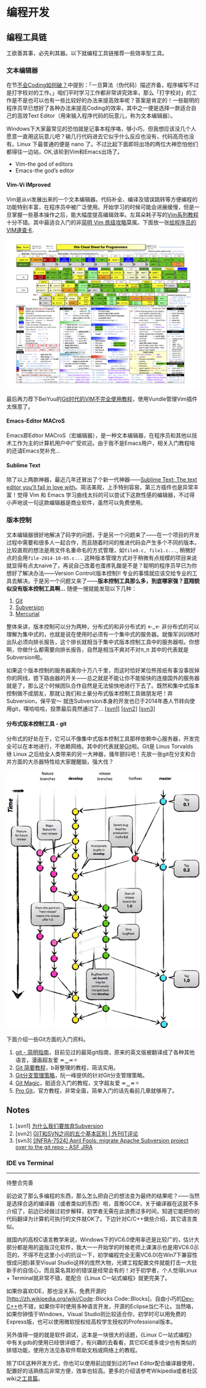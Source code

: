 # 编程开发

## 编程工具链

工欲善其事，必先利其器。以下就编程工具链推荐一些效率型工具。

### 文本编辑器

在节[不会Coding如何破？](../chapter3-advanced-programming-part1/README.html#sec-coding)中提到：「一旦算法（伪代码）描述齐备，程序编写不过是打字校对的工作。」咱们平时学习工作都非常讲究效率，那么「打字校对」的工作是不是也可以也有一些比较好的办法来提高效率呢？答案是肯定的！一些聪明的程序员早已想好了各种办法来提高Coding的效率，其中之一便是选择一款适合自己的高效Text Editor（用来输入程序代码的玩意儿，称为文本编辑器）。

Windows下大家最常见的恐怕就是记事本程序咯，够小巧，但我想应该没几个人愿意一直用这玩意儿吧？输几行代码进去它似乎什么反应也没有，代码高亮也没有。Linux 下最普通的便是 nano 了。不过比起下面即将出场的两位大神恐怕他们都得往一边站，OK,该轮到Vim和Emacs出场了。

* Vim-the god of editors
* Emacs-the god’s editor

#### Vim-Vi IMproved

Vim是从vi发展出来的一个文本编辑器。代码补全、编译及错误跳转等方便编程的功能特别丰富，在程序员中被广泛使用。开始学习的时候可能会进展缓慢，但是一旦掌握一些基本操作之后，能大幅度提高编辑效率。左耳朵耗子写的[Vim系列教程](http://coolshell.cn/tag/vim)十分不错。其中最适合入门的非[简明 Vim 练级攻略](http://coolshell.cn/articles/5426.html)莫属。下面放一张[给程序员的VIM速查卡](http://coolshell.cn/articles/5479.html#more-5479).

![Vim-cheat-sheet](../images/vim_cheat_sheet_for_programmers_print.png)

最后再力荐下BeiYuu的[Git时代的VIM不完全使用教程](http://beiyuu.com/git-vim-tutorial/)，使用Vundle管理Vim插件太惬意了。

#### Emacs-Editor MACroS

Emacs即Editor MACroS（宏编辑器），是一种文本编辑器，在程序员和其他以技术工作为主的计算机用户中广受欢迎。由于我不是Emacs用户，相关入门教程啥的还请Emacs党补充...

#### Sublime Text

除了以上两款神器，最近几年还冒出了个新一代神器——[Sublime Text: The text editor you'll fall in love with](http://www.sublimetext.com/)。简洁美观，上手特别容易，第三方插件也是异常丰富！觉得 Vim 和 Emacs 学习曲线太抖的可以尝试下这款性感的编辑器，不过得小声地说一句这款编辑器是商业软件，虽然可以免费使用。

### 版本控制

文本编辑器很好地解决了码字的问题，于是另一个问题来了——在一个项目的开发过程中需要和很多人一起合作，而且随着时间的推进代码会产生多个不同的版本。比较直观的想法是用文件名重命名的方式管理，如`file0.c, file1.c...`, 稍微好点的会用`file-2014-10-05.c...` 这种版本管理方式对于稍微有点规模的项目来说就显得有点太naive了，再说自己改着也蛋疼乳酸是不是？聪明的程序员早已为你想好了解决办法——Version Control(版本控制)! 专业的事情就应该交给专业的工具去解决。于是另一个问题又来了——**版本控制工具那么多，到底哪家强？蓝翔貌似没有版本控制工具啊...** 随便一搜就能发现以下几种：

1. [Git](http://zh.wikipedia.org/wiki/Git)
2. [Subversion](http://zh.wikipedia.org/wiki/Subversion)
3. [Mercurial](http://zh.wikipedia.org/wiki/Mercurial)

整体来讲，版本控制可以分为两种，分布式的和非分布式的 ←\_← 非分布式的可以理解为集中式的，也就是说在使用时必须有一个集中式的服务器。就像军训训练时出队必须向排长报告，这个排长就相当于集中式版本控制工具中的服务器啦。你想啊，你做什么都需要向排长报告，自然是相当不爽对不对π\_π 其中的代表就是Subversion啦。

如果这个版本控制的服务器离你十万八千里，而这时恰好某位熊孩纸有事没事拔掉你的网线，摁下路由器的开关——总之就是不能让你不能愉快的连接国外的服务器就是了，那么这个时候团队合作自然是无法愉快地进行下去了。既然和集中式版本控制做不成朋友，那就让我们和土豪分布式版本控制工具做朋友吧！弃Subversion，保平安～ 就连Subversion本身的开发也已于2014年愚人节转向使用git，噗哈哈哈，投票最后竟然通过了... [[svn1]](#ref-quit-sub) [[svn2]](#git-svn-diff) [[svn3]](#svn-april-fool)

#### 分布式版本控制工具 - git

分布式的好处在于，它可以不像集中式版本控制工具那样依赖中心服务器，开发完全可以在本地进行，不依赖网络。其中的代表就是[Git](http://zh.wikipedia.org/wiki/Git)啦。Git是 Linus Torvalds 继 Linux 之后给全人类带来的另一大神器，骚年颤抖吧！先放一张git在分支和合并方面的大杀器特性给大家醒醒脑，强大伐？

![Git-branch](../images/git-branch-1.png)

下面介绍一些Git方面的入门资料。

1. [git - 简明指南](http://rogerdudler.github.io/git-guide/index.zh.html)，目前见过的最简git指南，原来的英文版被翻译成了各种其他语言，漫画超友爱 ≖‿≖✧
2. [Git 简要教程](https://gist.github.com/bigeagle/3953973)，b哥整理的教程，简洁实用。
3. [Git分支管理策略](http://www.ruanyifeng.com/blog/2012/07/git.html)，阮一峰提供的针对Git分支管理策略。
4. [Git Magic](http://www-cs-students.stanford.edu/~blynn/gitmagic/intl/zh_cn/)，挺适合入门的教程，文字超友爱 ≖‿≖✧
5. [Pro Git](http://git-scm.com/book)，官方教程，非常全面，简单入门的话先看前几章就够用了。


## Notes

1. <a name="ref-quit-sub">[svn1]</a> [为什么我们要放弃Subversion](http://www.infoq.com/cn/articles/thoughtworks-practice-partiv)
2. <a name="git-svn-diff">[svn2]</a> [GIT和SVN之间的五个基本区别 | 外刊IT评论](http://www.vaikan.com/5-fundamental-differences-between-git-svn/)
3. <a name="svn-april-fool">[svn3]</a> [[INFRA-7524] April Fools: migrate Apache Subversion project over to the git repo - ASF JIRA](https://issues.apache.org/jira/browse/INFRA-7524)


### IDE vs Terminal

* * * * *

待整合完善

前边说了那么多编程的东西，那么怎么把自己的想法变为最终的结果呢？——当然是选择合适的编译器（或者类似的东西）啦，首推GCC\#，关于编译器在这就不多介绍了，前边已经做过初步解释，初学者无需在此浪费过多时间，知道它能把你的代码翻译为计算机可执行的文件就OK了。下边针对C/C++做些介绍，其它语言类似。

就国内的高校C语言教学来说，Windows下的VC6.0使用率还是比较广的，估计大部分都是用的盗版汉化软件，我大一一开始学的时候老师上课演示也是用VC6.0示范的，不得不在这里小小的抗议一下，初学编程完全无需VC6.0(在Win7下兼容性很成问题)甚至Visual Studio这样的庞然大物，光建工程配置文件就能打击一大批新手的自信心，而且莫名其妙的错误是经常会有的！对于初学者，个人觉得Linux + Terminal就非常不错，能配合《Linux C一站式编程》就更完美了。

如果你喜欢IDE，那也没关系，免费开源的[<http://zh.wikipedia.org/wiki/Code>::Blocks Code::Blocks]，自由小巧的[Dev-C++](http://zh.wikipedia.org/wiki/Dev-C%2B%2B)也不错，如果你平时使用多种语言开发，开源的Eclipse当仁不让。当然咯，如果你钟情于Windows，Visual Studio则比较适合你，初学时可以用免费的Express版，也可以使用微软授权给高校学生授权的Professional版本。

另外值得一提的就是软件调试，这本是一块很大的话题，《Linux C一站式编程》中有关gdb的使用已经很详细了，有兴趣的去看看，其它IDE或多或少也有类似的排错功能，使用方法见各软件帮助文档或网络上的教程。

除了IDE这种开发方式，你也可以使用前边提到过的Text Editor配合编译器使用，配置好的话熟练后非常方便，效率也较高。更多的介绍请参考Wikipedia或者社区wiki之[工具篇](如何用C/C++做工程 "wikilink")。

